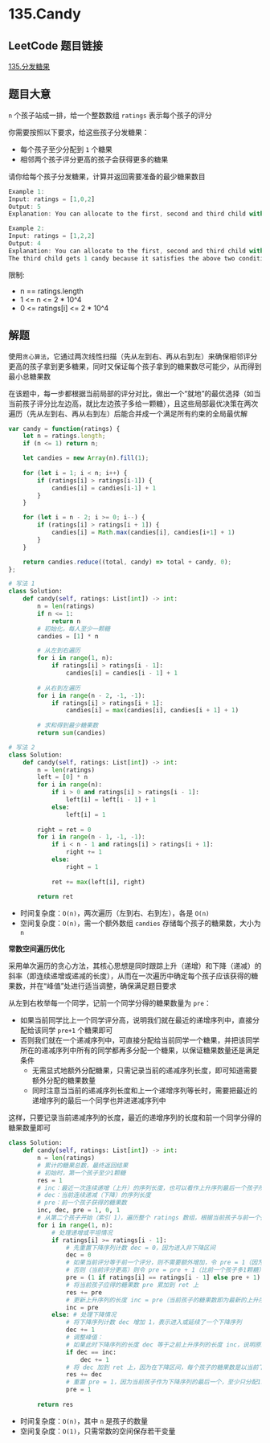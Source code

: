 # 135.Candy

## LeetCode 题目链接

[135.分发糖果](https://leetcode.cn/problems/candy/)

## 题目大意

`n` 个孩子站成一排，给一个整数数组 `ratings` 表示每个孩子的评分

你需要按照以下要求，给这些孩子分发糖果：
- 每个孩子至少分配到 `1` 个糖果
- 相邻两个孩子评分更高的孩子会获得更多的糖果
  
请你给每个孩子分发糖果，计算并返回需要准备的最少糖果数目 

```js
Example 1:
Input: ratings = [1,0,2]
Output: 5
Explanation: You can allocate to the first, second and third child with 2, 1, 2 candies respectively.

Example 2:
Input: ratings = [1,2,2]
Output: 4
Explanation: You can allocate to the first, second and third child with 1, 2, 1 candies respectively.
The third child gets 1 candy because it satisfies the above two conditions.
```

限制:
- n == ratings.length
- 1 <= n <= 2 * 10^4
- 0 <= ratings[i] <= 2 * 10^4

## 解题

使用`贪心算法`，它通过两次线性扫描（先从左到右、再从右到左）来确保相邻评分更高的孩子拿到更多糖果，同时又保证每个孩子拿到的糖果数尽可能少，从而得到最小总糖果数

在该题中，每一步都根据当前局部的评分对比，做出一个“就地”的最优选择（如当当前孩子评分比左边高，就比左边孩子多给一颗糖），且这些局部最优决策在两次遍历（先从左到右、再从右到左）后能合并成一个满足所有约束的全局最优解

```js
var candy = function(ratings) {
    let n = ratings.length;
    if (n <= 1) return n;

    let candies = new Array(n).fill(1);
    
    for (let i = 1; i < n; i++) {
        if (ratings[i] > ratings[i-1]) {
            candies[i] = candies[i-1] + 1
        }
    }

    for (let i = n - 2; i >= 0; i--) {
        if (ratings[i] > ratings[i + 1]) {
            candies[i] = Math.max(candies[i], candies[i+1] + 1)
        }
    }

    return candies.reduce((total, candy) => total + candy, 0);
};
```
```python
# 写法 1
class Solution:
    def candy(self, ratings: List[int]) -> int:
        n = len(ratings)
        if n <= 1:
            return n
        # 初始化，每人至少一颗糖
        candies = [1] * n

        # 从左到右遍历
        for i in range(1, n):
            if ratings[i] > ratings[i - 1]:
                candies[i] = candies[i - 1] + 1
        
        # 从右到左遍历
        for i in range(n - 2, -1, -1):
            if ratings[i] > ratings[i + 1]:
                candies[i] = max(candies[i], candies[i + 1] + 1)
        
        # 求和得到最少糖果数
        return sum(candies)

# 写法 2
class Solution:
    def candy(self, ratings: List[int]) -> int:
        n = len(ratings)
        left = [0] * n
        for i in range(n):
            if i > 0 and ratings[i] > ratings[i - 1]:
                left[i] = left[i - 1] + 1
            else:
                left[i] = 1
        
        right = ret = 0
        for i in range(n - 1, -1, -1):
            if i < n - 1 and ratings[i] > ratings[i + 1]:
                right += 1
            else:
                right = 1
            
            ret += max(left[i], right)
        
        return ret
```

- 时间复杂度：`O(n)`，两次遍历（左到右、右到左），各是 `O(n)`
- 空间复杂度：`O(n)`，需一个额外数组 `candies` 存储每个孩子的糖果数，大小为 `n`

**常数空间遍历优化**

采用单次遍历的贪心方法，其核心思想是同时跟踪上升（递增）和下降（递减）的斜率（即连续递增或递减的长度），从而在一次遍历中确定每个孩子应该获得的糖果数，并在“峰值”处进行适当调整，确保满足题目要求

从左到右枚举每一个同学，记前一个同学分得的糖果数量为 `pre`：
- 如果当前同学比上一个同学评分高，说明我们就在最近的递增序列中，直接分配给该同学 `pre+1` 个糖果即可
- 否则我们就在一个递减序列中，可直接分配给当前同学一个糖果，并把该同学所在的递减序列中所有的同学都再多分配一个糖果，以保证糖果数量还是满足条件
  - 无需显式地额外分配糖果，只需记录当前的递减序列长度，即可知道需要额外分配的糖果数量
  - 同时注意当当前的递减序列长度和上一个递增序列等长时，需要把最近的递增序列的最后一个同学也并进递减序列中

这样，只要记录当前递减序列的长度，最近的递增序列的长度和前一个同学分得的糖果数量即可

```python
class Solution:
    def candy(self, ratings: List[int]) -> int:
        n = len(ratings)
        # 累计的糖果总数，最终返回结果
        # 初始时，第一个孩子至少1颗糖
        res = 1
        # inc：最近一次连续递增（上升）的序列长度，也可以看作上升序列最后一个孩子所获得的糖果数
        # dec：当前连续递减（下降）的序列长度
        # pre：前一个孩子获得的糖果数
        inc, dec, pre = 1, 0, 1
        # 从第二个孩子开始（索引 1），遍历整个 ratings 数组，根据当前孩子与前一个孩子的评分关系分为两种情况
        for i in range(1, n):
            # 处理递增或平坦情况
            if ratings[i] >= ratings[i - 1]:
                # 先重置下降序列计数 dec = 0，因为进入非下降区间
                dec = 0
                # 如果当前评分等于前一个评分，则不需要额外增加，令 pre = 1（因为评分相同，不要求比前一个孩子多糖）
                # 否则（当前评分更高）则令 pre = pre + 1（比前一个孩子多1颗糖）
                pre = (1 if ratings[i] == ratings[i - 1] else pre + 1)
                # 将当前孩子应得的糖果数 pre 累加到 ret 上
                res += pre
                # 更新上升序列的长度 inc = pre（当前孩子的糖果数即为最新的上升序列长度）
                inc = pre
            else: # 处理下降情况
                # 将下降序列计数 dec 增加 1，表示进入或延续了一个下降序列
                dec += 1
                # 调整峰值：
                # 如果此时下降序列的长度 dec 等于之前上升序列的长度 inc，说明原来的“峰值”孩子（上升序列的最后一个孩子）与下降序列长度相等，此时为了保证峰值孩子拥有比后续孩子更多的糖果，就需把下降序列再延长一个（即 dec += 1）
                if dec == inc:
                    dec += 1
                # 将 dec 加到 ret 上，因为在下降区间，每个孩子的糖果数是以当前下降序列的长度决定的
                res += dec
                # 重置 pre = 1，因为当前孩子作为下降序列的最后一个，至少只分配1颗糖
                pre = 1
        
        return res
```

- 时间复杂度：`O(n)`，其中 `n` 是孩子的数量
- 空间复杂度：`O(1)`，只需常数的空间保存若干变量



